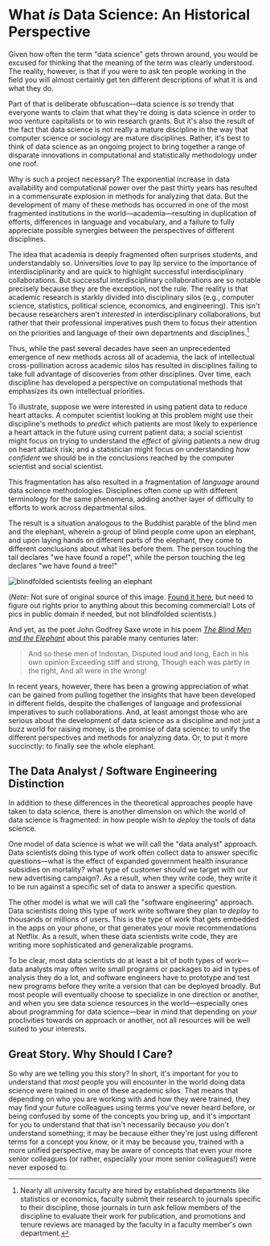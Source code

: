 # What *is* Data Science: An Historical Perspective

Given how often the term "data science" gets thrown around, you would be excused for thinking that the meaning of the term was clearly understood. The reality, however, is that if you were to ask ten people working in the field you will almost certainly get ten different descriptions of what it is and what they do.

Part of that is deliberate obfuscation—data science is *so* trendy that everyone wants to claim that what they're doing is data science in order to woo venture capitalists or to win research grants. But it's also the result of the fact that data science is not really a mature discipline in the way that computer science or sociology are mature disciplines. Rather, it's best to think of data science as an ongoing project to bring together a range of disparate innovations in computational and statistically methodology under one roof.

Why is such a project necessary? The exponential increase in data availability and computational power over the past thirty years has resulted in a commensurate explosion in methods for analyzing that data. But the development of many of these methods has occurred in one of the most fragmented institutions in the world—academia—resulting in duplication of efforts, differences in language and vocabulary, and a failure to fully appreciate possible synergies between the perspectives of different disciplines.

The idea that academia is deeply fragmented often surprises students, and understandably so. Universities *love* to pay lip service to the importance of interdisciplinarity and are quick to highlight successful interdisciplinary collaborations. But successful interdisciplinary collaborations are so notable precisely because they are the exception, not the rule. The reality is that academic research is starkly divided into disciplinary silos (e.g., computer science, statistics, political science, economics, and engineering). This isn't because researchers aren't *interested* in interdisciplinary collaborations, but rather that their professional imperatives push them to focus their attention on the priorities and language of their own departments and disciplines.[^academic_incentives]

[^academic_incentives]: Nearly all university faculty are hired by established departments like statistics or economics, faculty submit their research to journals specific to their discipline, those journals in turn ask fellow members of the discipline to evaluate their work for publication, and promotions and tenure reviews are managed by the faculty in a faculty member's own department.

Thus, while the past several decades have seen an unprecedented emergence of new methods across all of academia, the lack of intellectual cross-pollination across academic silos has resulted in disciplines failing to take full advantage of discoveries from other disciplines. Over time, each discipline has developed a perspective on computational methods that emphasizes its own intellectual priorities.

To illustrate, suppose we were interested in using patient data to reduce heart attacks. A computer scientist looking at this problem might use their discipline's methods to *predict* which patients are most likely to experience a heart attack in the future using current patient data; a social scientist might focus on trying to understand the *effect* of giving patients a new drug on heart attack risk; and a statistician might focus on understanding *how confident* we should be in the conclusions reached by the computer scientist and social scientist.

This fragmentation has also resulted in a fragmentation of *language* around data science methodologies. Disciplines often come up with different terminology for the same phenomena, adding another layer of difficulty to efforts to work across departmental silos.

The result is a situation analogous to the Buddhist parable of the blind men and the elephant, wherein a group of blind people come upon an elephant, and upon laying hands on different parts of the elephant, they come to different conclusions about what lies before them. The person touching the tail declares "we have found a rope!", while the person touching the leg declares "we have found a tree!"

![blindfolded scientists feeling an elephant](images/blindmenelephant.jpg)

(*Note*: Not sure of original source of this image. [Found it here](https://pursuitofresearch.org/2011/01/19/the-blind-men-and-the-elephant/), but need to figure out rights prior to anything about this becoming commercial! Lots of pics in public domain if needed, but not blindfolded scientists.)

And yet, as the poet John Godfrey Saxe wrote in his poem [*The Blind Men and the Elephant*](https://en.wikipedia.org/wiki/Blind_men_and_an_elephant#John_Godfrey_Saxe) about this parable many centuries later:

> And so these men of Indostan,
> Disputed loud and long,
> Each in his own opinion
> Exceeding stiff and strong,
> Though each was partly in the right,
> And all were in the wrong!

In recent years, however, there has been a growing appreciation of what can be gained from pulling together the insights that have been developed in different fields, despite the challenges of language and professional imperatives to such collaborations. And, at least amongst those who are serious about the development of data science as a discipline and not just a buzz world for raising money, is the promise of data science: to unify the different perspectives and methods for analyzing data. Or, to put it more succinctly: to finally see the whole elephant.

## The Data Analyst / Software Engineering Distinction

In addition to these differences in the theoretical approaches people have taken to data science, there is another dimension on which the world of data science is fragmented: in how people wish to *deploy* the tools of data science.

One model of data science is what we will call the "data analyst" approach. Data scientists doing this type of work often collect data to answer specific questions—what is the effect of expanded government health insurance subsidies on mortality? what type of customer should we target with our new advertising campaign?. As a result, when they write code, they write it to be run against a specific set of data to answer a specific question.

The other model is what we will call the "software engineering" approach. Data scientists doing this type of work write software they plan to *deploy* to thousands or millions of users. This is the type of work that gets embedded in the apps on your phone, or that generates your movie recommendations at Netflix. As a result, when these data scientists write code, they are writing more sophisticated and generalizable programs.

To be clear, most data scientists do at least a bit of both types of work—data analysts may often write small programs or packages to aid in types of analysis they do a lot, and software engineers have to prototype and test new programs before they write a version that can be deployed broadly. But most people will eventually choose to specialize in one direction or another, and when you see data science resources in the world—especially ones about programming for data science—bear in mind that depending on *your* proclivities towards on approach or another, not all resources will be well suited to your interests.

## Great Story. Why Should I Care?

So why are we telling you this story? In short, it's important for you to understand that *most* people you will encounter in the world doing data science were trained in one of these academic silos. That means that depending on who you are working with and how they were trained, they may find your future colleagues using terms you've never heard before, or being confused by some of the concepts you bring up, and it's important for you to understand that that isn't necessarily because *you* don't understand something; it may be because either they're just using different terms for a concept you know, or it may be because you, trained with a more unified perspective, may be aware of concepts that even your more senior colleagues (or rather, especially your more senior colleagues!) were never exposed to.
